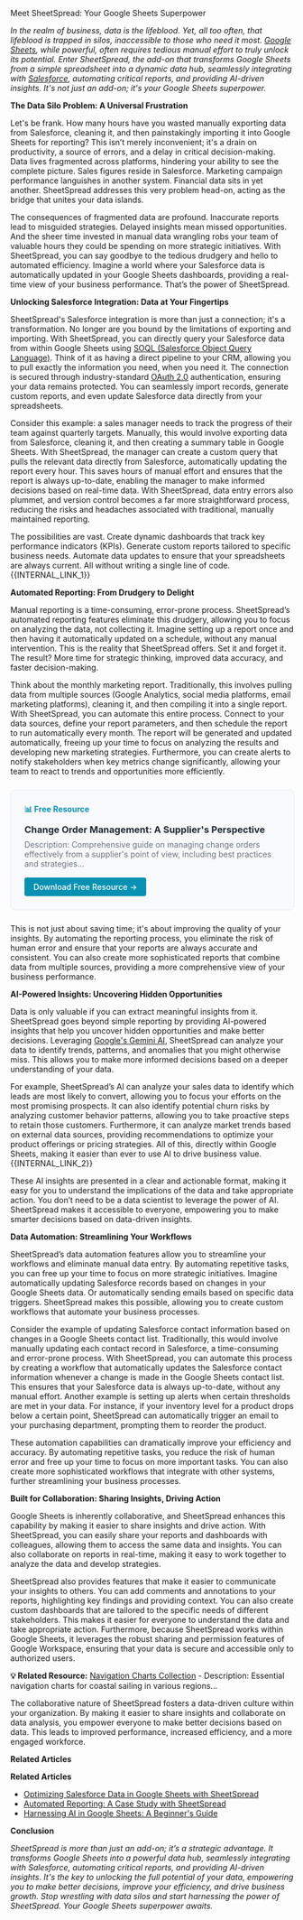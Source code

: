 Meet SheetSpread: Your Google Sheets Superpower

<p><i>In the realm of business, data is the lifeblood. Yet, all too often, that lifeblood is trapped in silos, inaccessible to those who need it most. <a href="https://www.google.com/sheets/about/" target="_blank" rel="noopener noreferrer">Google Sheets</a>, while powerful, often requires tedious manual effort to truly unlock its potential. Enter SheetSpread, the add-on that transforms Google Sheets from a simple spreadsheet into a dynamic data hub, seamlessly integrating with <a href="https://www.salesforce.com/" target="_blank" rel="noopener noreferrer">Salesforce</a>, automating critical reports, and providing AI-driven insights. It's not just an add-on; it's your Google Sheets superpower.</i></p>

<p><b>The Data Silo Problem: A Universal Frustration</b></p>

<p>Let's be frank. How many hours have you wasted manually exporting data from Salesforce, cleaning it, and then painstakingly importing it into Google Sheets for reporting? This isn’t merely inconvenient; it's a drain on productivity, a source of errors, and a delay in critical decision-making. Data lives fragmented across platforms, hindering your ability to see the complete picture. Sales figures reside in Salesforce. Marketing campaign performance languishes in another system. Financial data sits in yet another. SheetSpread addresses this very problem head-on, acting as the bridge that unites your data islands.</p>

<p>The consequences of fragmented data are profound. Inaccurate reports lead to misguided strategies. Delayed insights mean missed opportunities. And the sheer time invested in manual data wrangling robs your team of valuable hours they could be spending on more strategic initiatives. With SheetSpread, you can say goodbye to the tedious drudgery and hello to automated efficiency. Imagine a world where your Salesforce data is automatically updated in your Google Sheets dashboards, providing a real-time view of your business performance. That’s the power of SheetSpread.</p>

<p><b>Unlocking Salesforce Integration: Data at Your Fingertips</b></p>

<p>SheetSpread's Salesforce integration is more than just a connection; it's a transformation. No longer are you bound by the limitations of exporting and importing. With SheetSpread, you can directly query your Salesforce data from within Google Sheets using <a href="https://developer.salesforce.com/docs/atlas.en-us.soql_sosl.meta/soql_sosl/" target="_blank" rel="noopener noreferrer">SOQL (Salesforce Object Query Language)</a>. Think of it as having a direct pipeline to your CRM, allowing you to pull exactly the information you need, when you need it. The connection is secured through industry-standard <a href="https://oauth.net/2/" target="_blank" rel="noopener noreferrer">OAuth 2.0</a> authentication, ensuring your data remains protected. You can seamlessly import records, generate custom reports, and even update Salesforce data directly from your spreadsheets.</p>

<p>Consider this example: a sales manager needs to track the progress of their team against quarterly targets. Manually, this would involve exporting data from Salesforce, cleaning it, and then creating a summary table in Google Sheets. With SheetSpread, the manager can create a custom query that pulls the relevant data directly from Salesforce, automatically updating the report every hour. This saves hours of manual effort and ensures that the report is always up-to-date, enabling the manager to make informed decisions based on real-time data. With SheetSpread, data entry errors also plummet, and version control becomes a far more straightforward process, reducing the risks and headaches associated with traditional, manually maintained reporting.</p>

<p>The possibilities are vast. Create dynamic dashboards that track key performance indicators (KPIs). Generate custom reports tailored to specific business needs. Automate data updates to ensure that your spreadsheets are always current. All without writing a single line of code. {{INTERNAL_LINK_1}}</p>

<p><b>Automated Reporting: From Drudgery to Delight</b></p>

<p>Manual reporting is a time-consuming, error-prone process. SheetSpread’s automated reporting features eliminate this drudgery, allowing you to focus on analyzing the data, not collecting it. Imagine setting up a report once and then having it automatically updated on a schedule, without any manual intervention. This is the reality that SheetSpread offers. Set it and forget it. The result? More time for strategic thinking, improved data accuracy, and faster decision-making.</p>

<p>Think about the monthly marketing report. Traditionally, this involves pulling data from multiple sources (Google Analytics, social media platforms, email marketing platforms), cleaning it, and then compiling it into a single report. With SheetSpread, you can automate this entire process. Connect to your data sources, define your report parameters, and then schedule the report to run automatically every month. The report will be generated and updated automatically, freeing up your time to focus on analyzing the results and developing new marketing strategies. Furthermore, you can create alerts to notify stakeholders when key metrics change significantly, allowing your team to react to trends and opportunities more efficiently. 
<div style="background: #f8f9fa; border: 1px solid #e9ecef; border-radius: 8px; padding: 24px; margin: 24px 0;">
<h4 style="color: #0891b2; margin: 0 0 12px 0;">📊 Free Resource</h4>
<h3 style="margin: 0 0 8px 0;"><a href="/resources/change-order-management" style="color: #1f2937; text-decoration: none;">Change Order Management: A Supplier's Perspective</a></h3>
<p style="color: #6b7280; margin: 0 0 16px 0; font-size: 14px;">Description: Comprehensive guide on managing change orders effectively from a supplier's point of view, including best practices and strategies...</p>
<a href="/resources/change-order-management" style="background: #0891b2; color: white; padding: 8px 16px; border-radius: 4px; text-decoration: none; font-weight: 500; display: inline-block;">Download Free Resource →</a>
</div></p>

<p>This is not just about saving time; it's about improving the quality of your insights. By automating the reporting process, you eliminate the risk of human error and ensure that your reports are always accurate and consistent. You can also create more sophisticated reports that combine data from multiple sources, providing a more comprehensive view of your business performance.</p>

<p><b>AI-Powered Insights: Uncovering Hidden Opportunities</b></p>

<p>Data is only valuable if you can extract meaningful insights from it. SheetSpread goes beyond simple reporting by providing AI-powered insights that help you uncover hidden opportunities and make better decisions. Leveraging <a href="https://ai.google.dev/" target="_blank" rel="noopener noreferrer">Google's Gemini AI</a>, SheetSpread can analyze your data to identify trends, patterns, and anomalies that you might otherwise miss. This allows you to make more informed decisions based on a deeper understanding of your data.</p>

<p>For example, SheetSpread’s AI can analyze your sales data to identify which leads are most likely to convert, allowing you to focus your efforts on the most promising prospects. It can also identify potential churn risks by analyzing customer behavior patterns, allowing you to take proactive steps to retain those customers. Furthermore, it can analyze market trends based on external data sources, providing recommendations to optimize your product offerings or pricing strategies. All of this, directly within Google Sheets, making it easier than ever to use AI to drive business value. {{INTERNAL_LINK_2}}</p>

<p>These AI insights are presented in a clear and actionable format, making it easy for you to understand the implications of the data and take appropriate action. You don’t need to be a data scientist to leverage the power of AI. SheetSpread makes it accessible to everyone, empowering you to make smarter decisions based on data-driven insights.</p>

<p><b>Data Automation: Streamlining Your Workflows</b></p>

<p>SheetSpread’s data automation features allow you to streamline your workflows and eliminate manual data entry. By automating repetitive tasks, you can free up your time to focus on more strategic initiatives. Imagine automatically updating Salesforce records based on changes in your Google Sheets data. Or automatically sending emails based on specific data triggers. SheetSpread makes this possible, allowing you to create custom workflows that automate your business processes.</p>

<p>Consider the example of updating Salesforce contact information based on changes in a Google Sheets contact list. Traditionally, this would involve manually updating each contact record in Salesforce, a time-consuming and error-prone process. With SheetSpread, you can automate this process by creating a workflow that automatically updates the Salesforce contact information whenever a change is made in the Google Sheets contact list. This ensures that your Salesforce data is always up-to-date, without any manual effort. Another example is setting up alerts when certain thresholds are met in your data. For instance, if your inventory level for a product drops below a certain point, SheetSpread can automatically trigger an email to your purchasing department, prompting them to reorder the product.</p>

<p>These automation capabilities can dramatically improve your efficiency and accuracy. By automating repetitive tasks, you reduce the risk of human error and free up your time to focus on more important tasks. You can also create more sophisticated workflows that integrate with other systems, further streamlining your business processes.</p>

<p><b>Built for Collaboration: Sharing Insights, Driving Action</b></p>

<p>Google Sheets is inherently collaborative, and SheetSpread enhances this capability by making it easier to share insights and drive action. With SheetSpread, you can easily share your reports and dashboards with colleagues, allowing them to access the same data and insights. You can also collaborate on reports in real-time, making it easy to work together to analyze the data and develop strategies.</p>

<p>SheetSpread also provides features that make it easier to communicate your insights to others. You can add comments and annotations to your reports, highlighting key findings and providing context. You can also create custom dashboards that are tailored to the specific needs of different stakeholders. This makes it easier for everyone to understand the data and take appropriate action. Furthermore, because SheetSpread works within Google Sheets, it leverages the robust sharing and permission features of Google Workspace, ensuring that your data is secure and accessible only to authorized users. 
<p><b>💡 Related Resource:</b> <a href="/resources/navigation-charts">Navigation Charts Collection</a> - Description: Essential navigation charts for coastal sailing in various regions...</p></p>

<p>The collaborative nature of SheetSpread fosters a data-driven culture within your organization. By making it easier to share insights and collaborate on data analysis, you empower everyone to make better decisions based on data. This leads to improved performance, increased efficiency, and a more engaged workforce.</p>

<p><b>Related Articles</b></p>

<p><b>Related Articles</b></p>
<ul>
<li><a href="#">Optimizing Salesforce Data in Google Sheets with SheetSpread</a></li>
<li><a href="#">Automated Reporting: A Case Study with SheetSpread</a></li>
<li><a href="#">Harnessing AI in Google Sheets: A Beginner's Guide</a></li>
</ul>

<p><b>Conclusion</b></p>

<p><i>SheetSpread is more than just an add-on; it’s a strategic advantage. It transforms Google Sheets into a powerful data hub, seamlessly integrating with Salesforce, automating critical reports, and providing AI-driven insights. It's the key to unlocking the full potential of your data, empowering you to make better decisions, improve your efficiency, and drive business growth. Stop wrestling with data silos and start harnessing the power of SheetSpread. Your Google Sheets superpower awaits.</i></p>
